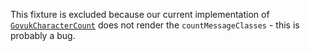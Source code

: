 This fixture is excluded because our current implementation of [`GovukCharacterCount`](src/main/twirl/uk/gov/hmrc/govukfrontend/views/components/GovukCharacterCount.scala.html)
does not render the `countMessageClasses` - this is probably a bug.
